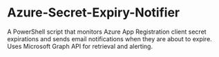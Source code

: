 # Azure-Secret-Expiry-Notifier
A PowerShell script that monitors Azure App Registration client secret expirations and sends email notifications when they are about to expire. Uses Microsoft Graph API for retrieval and alerting.
